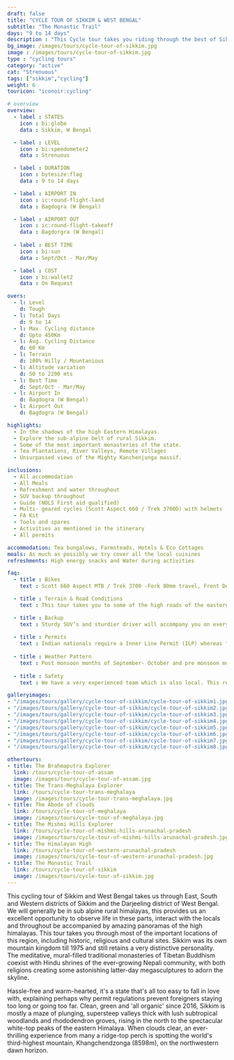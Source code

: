 ```yaml
---
draft: false
title: "CYCLE TOUR OF SIKKIM & WEST BENGAL"
subtitle: "The Monastic Trail"
days: "9 to 14 days"
description : "This Cycle tour takes you riding through the best of Sikkim and West Bengal"
bg_image: /images/tours/cycle-tour-of-sikkim.jpg
image : /images/tours/cycle-tour-of-sikkim.jpg
type : "cycling tours"
category: "active"
cat: "Strenuous"
tags: ["sikkim","cycling"]
weight: 6
touricon: "iconoir:cycling"

# overview
overview:
  - label : STATES
    icon : bi:globe
    data : Sikkim, W Bengal

  - label : LEVEL
    icon : bi:speedometer2
    data : Strenuous

  - label : DURATION
    icon : bytesize:flag
    data : 9 to 14 days

  - label : AIRPORT IN
    icon : ic:round-flight-land
    data : Bagdogra (W Bengal)

  - label : AIRPORT OUT
    icon : ic:round-flight-takeoff
    data : Bagdorgra (W Bengal)
    
  - label : BEST TIME
    icon : bi:sun
    data : Sept/Oct - Mar/May

  - label : COST
    icon : bi:wallet2
    data : On Request

overs:
  - l: Level 
    d: Tough
  - l: Total Days 
    d: 9 to 14
  - l: Max. Cycling distance 
    d: Upto 450Km
  - l: Avg. Cycling Distance 
    d: 60 Km
  - l: Terrain 
    d: 100% Hilly / Mountanious
  - l: Altitude variation 
    d: 50 to 2200 mts
  - l: Best Time 
    d: Sept/Oct - Mar/May
  - l: Airport In 
    d: Bagdogra (W Bengal)
  - l: Airport Out 
    d: Bagdogra (W Bengal) 

highlights:
  - In the shadows of the high Eastern Himalayas.
  - Explore the sub-alpine belt of rural Sikkim.
  - Some of the most important monasteries of the state.
  - Tea Plantations, River Valleys, Remote Villages
  - Unsurpassed views of the Mighty Kanchenjunga massif.

inclusions:
  - All accommodation
  - All Meals
  - Refreshment and water throughout
  - SUV backup throughout
  - Guide (NOLS First aid qualified)
  - Multi- geared cycles (Scott Aspect 660 / Trek 3700D) with helmets
  - FA Kit
  - Tools and spares
  - Activities as mentioned in the itinerary
  - All permits

accommodation: Tea bungalows, Farmsteads, Hotels & Eco Cottages 
meals: As much as possibly we try cover all the local cuisines
refreshments: High energy snacks and Water during activities 

faq:
  - title : Bikes
    text : Scott 660 Aspect MTB / Trek 3700 -Fork 80mm travel, Front Derailleur Shimano FD-TX50 / 34.9mm, Rear Derailleur Shimano Tourney RD-TX35 21 Speed (Upgraded), Shifters Shimano ST-EF 41 L / 7R EZ-ire plus (Upgraded), Brakeset Tektro SCM-02 mech. Disc 160F/160Rmm Rotor, Front Tyre 6 26×2.1 / 30TPI, Rear Tyre 6 26×2.1 / 30TPI, Weight 13.6 kg / 29.98 lbs

  - title : Terrain & Road Conditions
    text : This tour takes you to some of the high roads of the eastern Himalayas, with a variety of road conditions. The road conditions change every year given the fickle nature of the mountains.

  - title : Backup
    text : Sturdy SUV’s and sturdier driver will accompany you on every trip. the condition of roads do not allow for larger vehicles, however do our best to provide you the best in comfort in relation to the routes that we ply on. These vehicles are along right from your airport pick up to your drop back to the airport.
    
  - title : Permits
    text : Indian nationals require a Inner Line Permit (ILP) whereas foreign nationals require Restricted Area Permits (RAP), both of which have a certain fees applicable.
  
  - title : Weather Pattern
    text : Post monsoon months of September- October and pre monsoon months of March-April are very pleasant with blue skies and a fair days. Peak winters are from November to February with the mercury often coming down below 0 C.
    
  - title : Safety
    text : We have a very experienced team which is also local. This reflects in the overall safety of our tours. Rest assured your guides know where extra attention is required and when. All our routes are well known to us, we know where the nearest medical facilities are, we know whom to contact if in case of an emergency, we know all the alternate routes in case of road blockages. We have CASEVAC protocols in place to streamline the process in case of emergencies. You can rest easy knowing that in the outdoors in general and this region in particular you are in safe hands with us.

galleryimages:
- "/images/tours/gallery/cycle-tour-of-sikkim/cycle-tour-of-sikkim1.jpg"
- "/images/tours/gallery/cycle-tour-of-sikkim/cycle-tour-of-sikkim2.jpg"
- "/images/tours/gallery/cycle-tour-of-sikkim/cycle-tour-of-sikkim3.jpg"
- "/images/tours/gallery/cycle-tour-of-sikkim/cycle-tour-of-sikkim4.jpg"
- "/images/tours/gallery/cycle-tour-of-sikkim/cycle-tour-of-sikkim5.jpg"
- "/images/tours/gallery/cycle-tour-of-sikkim/cycle-tour-of-sikkim6.jpg"
- "/images/tours/gallery/cycle-tour-of-sikkim/cycle-tour-of-sikkim7.jpg"
- "/images/tours/gallery/cycle-tour-of-sikkim/cycle-tour-of-sikkim8.jpg"

othertours:
- title: The Brahmaputra Explorer 
  link: /tours/cycle-tour-of-assam
  image: /images/tours/cycle-tour-of-assam.jpg
- title: The Trans-Meghalaya Explorer
  link: /tours/cycle-tour-trans-meghalaya
  image: /images/tours/cycle-tour-trans-meghalaya.jpg
- title: The Abode of clouds 
  link: /tours/cycle-tour-of-meghalaya
  image: /images/tours/cycle-tour-of-meghalaya.jpg
- title: The Mishmi Hills Explorer 
  link: /tours/cycle-tour-of-mishmi-hills-arunachal-pradesh
  image: /images/tours/cycle-tour-of-mishmi-hills-arunachal-pradesh.jpg
- title: The Himalayan High
  link: /tours/cycle-tour-of-western-arunachal-pradesh
  image: /images/tours/cycle-tour-of-western-arunachal-pradesh.jpg 
- title: The Monastic Trail
  link: /tours/cycle-tour-of-sikkim
  image: /images/tours/cycle-tour-of-sikkim.jpg
---
```



This cycling tour of Sikkim and West Bengal takes us through East, South and Western districts of Sikkim and the Darjeeling district of West Bengal. We will generally be in sub alpine rural himalayas, this provides us an excellent opportunity to observe life in these parts, interact with the locals and throughout be accompanied by amazing panoramas of the high himalayas. This tour takes you through most of the important locations of this region, including  historic, religious and cultural sites. Sikkim was its own mountain kingdom till 1975 and still retains a very distinctive personality. The meditative, mural-filled traditional monasteries of Tibetan Buddhism coexist with Hindu shrines of the ever-growing Nepali community, with both religions creating some astonishing latter-day megasculptures to adorn the skyline.

Hassle-free and warm-hearted, it's a state that's all too easy to fall in love with, explaining perhaps why permit regulations prevent foreigners staying too long or going too far. Clean, green and 'all organic' since 2016, Sikkim is mostly a maze of plunging, supersteep valleys thick with lush subtropical woodlands and rhododendron groves, rising in the north to the spectacular white-top peaks of the eastern Himalaya. When clouds clear, an ever-thrilling experience from many a ridge-top perch is spotting the world's third-highest mountain, Khangchendzonga (8598m), on the northwestern dawn horizon.
